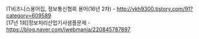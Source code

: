 IT비즈니스용어집, 정보통신협회 용어(16년 2차) - http://ykh9300.tistory.com/91?category=609589  
[17년 1회]정보처리산업기사샘플문제 - https://blog.naver.com/iwebmania/220845787897  

